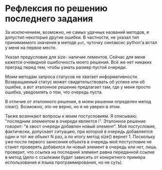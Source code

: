 # Рефлексия по решению последнего задания

За исключением, возможно, не самых удачных названий методов, я допустил
некоторые другие ошибки. В частности, не указал тип принимаемого значения в
методе `put`, чуточку синтаксис python'а встал у меня на первое место.

Указал предусловие для size- наличие лементов. Сейчас для меня кажется очевидной
ошибочность моего решения. Всё же нет никаких преград перед тем, чтобы узнать
размер пустой очереди.

Моим методам запроса статусов не хватает информативности. Возвращаемый статус
может свидетельствовать об успехе или об ошибке, а вот эталонное решение
предлагает там, где у меня просто ошибка, уведомлять о том, что очередь пуста.

В отличие от эталонного решения, в моем решении определен метод clear().
Возможно, это не верно, но я не уверен в этом.

Также возинкают вопросы к моим постусловиям. Я описываю: "последним элементом в
очереди является i". Эталонное решение говорит: "в хвост очереди добавлен новый
элемент". Моё постусловие, фактически, допускает ситуацию, при которой в очередь
добавляется один и тот же объект N раз, а по итогу метод size() вернет 1.
Поскольку уже после первого занесения объекта в очередь моё постусловие не
станет проверять добавился ли новый элемент в очередь или нет, лишь проверит,
что ссылка на последний элемент равна переданной ссылке в метод (дело с ссылками
будет зависить от конкретного примера использования и языка программирования, но
не суть).
